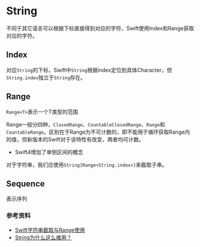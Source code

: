 # String

不同于其它语言可以根据下标直接得到对应的字符，Swift使用Index和Range获取对应的字符。

## Index
对应`String`的下标，Swift中`String`根据index定位到具体Character，但`String.index`独立于`String`存在。

## Range
`Range<T>`表示一个T类型的范围

Range一般分四种，`ClosedRange`、`CountableClosedRange`、`Range`和`CountableRange`。区别在于Range为不可计数的，即不能用于循环获取Range内的值，但新版本的Swift对于该特性有改变，两者均可计数。

- Swift4增加了单侧区间的概念

对于字符串，我们应使用`String[Range<String.index>]`来截取子串。

## Sequence
表示序列

### 参考资料
- [Swift字符串截取与Range使用](https://www.jianshu.com/p/2308703b50e4)
- [String为什么这么难用？](https://kemchenj.github.io/2019-10-07/)
